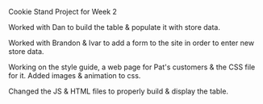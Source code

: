 Cookie Stand Project for Week 2

Worked with Dan to build the table & populate it with store data.

Worked with Brandon & Ivar to add a form to the site in order to enter new store data.

Working on the style guide, a web page for Pat's customers & the CSS file for it.  Added images & animation to css.

Changed the JS & HTML files to properly build & display the table.
